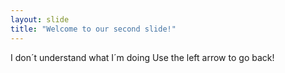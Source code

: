 ```yaml
---
layout: slide
title: "Welcome to our second slide!"
---
```

I don´t understand what I´m doing 
Use the left arrow to go back!
